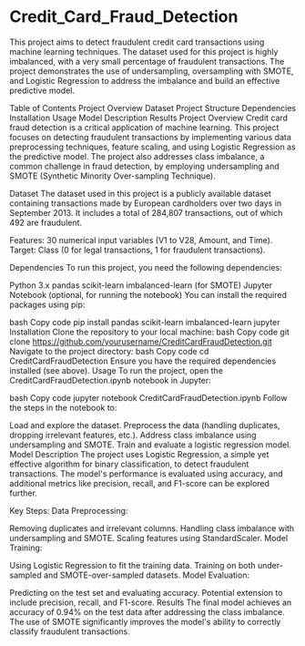 # Credit_Card_Fraud_Detection

This project aims to detect fraudulent credit card transactions using machine learning techniques. The dataset used for this project is highly imbalanced, with a very small percentage of fraudulent transactions. The project demonstrates the use of undersampling, oversampling with SMOTE, and Logistic Regression to address the imbalance and build an effective predictive model.

Table of Contents
Project Overview
Dataset
Project Structure
Dependencies
Installation
Usage
Model Description
Results
Project Overview
Credit card fraud detection is a critical application of machine learning. This project focuses on detecting fraudulent transactions by implementing various data preprocessing techniques, feature scaling, and using Logistic Regression as the predictive model. The project also addresses class imbalance, a common challenge in fraud detection, by employing undersampling and SMOTE (Synthetic Minority Over-sampling Technique).

Dataset
The dataset used in this project is a publicly available dataset containing transactions made by European cardholders over two days in September 2013. It includes a total of 284,807 transactions, out of which 492 are fraudulent.

Features: 30 numerical input variables (V1 to V28, Amount, and Time).
Target: Class (0 for legal transactions, 1 for fraudulent transactions).

Dependencies
To run this project, you need the following dependencies:

Python 3.x
pandas
scikit-learn
imbalanced-learn (for SMOTE)
Jupyter Notebook (optional, for running the notebook)
You can install the required packages using pip:

bash
Copy code
pip install pandas scikit-learn imbalanced-learn jupyter
Installation
Clone the repository to your local machine:
bash
Copy code
git clone https://github.com/yourusername/CreditCardFraudDetection.git
Navigate to the project directory:
bash
Copy code
cd CreditCardFraudDetection
Ensure you have the required dependencies installed (see above).
Usage
To run the project, open the CreditCardFraudDetection.ipynb notebook in Jupyter:

bash
Copy code
jupyter notebook CreditCardFraudDetection.ipynb
Follow the steps in the notebook to:

Load and explore the dataset.
Preprocess the data (handling duplicates, dropping irrelevant features, etc.).
Address class imbalance using undersampling and SMOTE.
Train and evaluate a logistic regression model.
Model Description
The project uses Logistic Regression, a simple yet effective algorithm for binary classification, to detect fraudulent transactions. The model's performance is evaluated using accuracy, and additional metrics like precision, recall, and F1-score can be explored further.

Key Steps:
Data Preprocessing:

Removing duplicates and irrelevant columns.
Handling class imbalance with undersampling and SMOTE.
Scaling features using StandardScaler.
Model Training:

Using Logistic Regression to fit the training data.
Training on both under-sampled and SMOTE-over-sampled datasets.
Model Evaluation:

Predicting on the test set and evaluating accuracy.
Potential extension to include precision, recall, and F1-score.
Results
The final model achieves an accuracy of 0.94% on the test data after addressing the class imbalance. The use of SMOTE significantly improves the model's ability to correctly classify fraudulent transactions.
